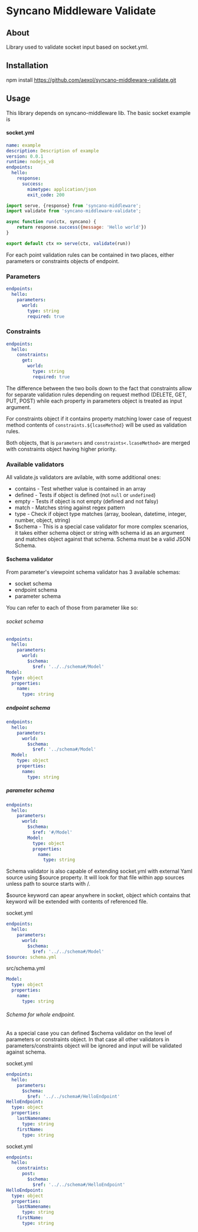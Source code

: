 # Syncano Middleware Validate

## About

Library used to validate socket input based on socket.yml.

## Installation
npm install https://github.com/aexol/syncano-middleware-validate.git

## Usage

This library depends on syncano-middleware lib. The basic socket example is

#### socket.yml

```yaml
name: example
description: Description of example
version: 0.0.1
runtime: nodejs_v8
endpoints:
  hello:
    response:
      success:
        mimetype: application/json
        exit_code: 200
```

```javascript
import serve, {response} from 'syncano-middleware';
import validate from 'syncano-middleware-validate';

async function run(ctx, syncano) {
    return response.success({message: 'Hello world'})
}

export default ctx => serve(ctx, validate(run))
```

For each point validation rules can be contained in two places, either parameters or constraints objects of endpoint.


### Parameters
```yaml
endpoints:
  hello:
    parameters:
      world:
        type: string
        required: true
```

### Constraints
```yaml
endpoints:
  hello:
    constraints:
      get:
        world:
          type: string
          required: true
```

The difference between the two boils down to the fact that constraints allow
for separate validation rules depending on request method (DELETE, GET, PUT, POST) while each property in parameters object is treated as input argument.

For constraints object if it contains property matching lower case of request method contents of `constraints.${lcaseMethod}` will be used as validation rules.

Both objects, that is `parameters` and `constraints<.lcaseMethod>` are merged with constraints object having higher priority.

### Available validators

All validate.js validators are avilable, with some additional ones:
* contains - Test whether value is contained in an array
* defined - Tests if object is defined (not `null` or `undefined`)
* empty - Tests if object is not empty (defined and not falsy)
* match - Matches string against regex pattern
* type - Check if object type matches (array, boolean, datetime, integer, number, object, string)
* $schema - This is a special case validator for more complex scenarios, it takes either schema object or string with schema id as an argument and matches object against that schema. Schema must be a valid JSON Schema.

#### $schema validator

From parameter's viewpoint schema validator has 3 available schemas:
* socket schema
* endpoint schema
* parameter schema

You can refer to each of those from parameter like so:

###### socket schema
```yaml
endpoints:
  hello:
    parameters:
      world:
        $schema:
          $ref: '../../schema#/Model'
Model:
  type: object
  properties:
    name:
      type: string
```

##### endpoint schema
```yaml
endpoints:
  hello:
    parameters:
      world:
        $schema:
          $ref: '../schema#/Model'
  Model:
    type: object
    properties:
      name:
        type: string
```

##### parameter schema
```yaml
endpoints:
  hello:
    parameters:
      world:
        $schema:
          $ref: '#/Model'
        Model:
          type: object
          properties:
            name:
              type: string
```

Schema validator is also capable of extending socket.yml with external Yaml source using $source property. It will look for that file within app sources unless path to source starts with /.

$source keyword can apear anywhere in socket, object which contains that keyword will be extended with contents of referenced file.

socket.yml
```yaml
endpoints:
  hello:
    parameters:
      world:
        $schema:
          $ref: '../../schema#/Model'
$source: schema.yml
```

src/schema.yml
```yaml
Model:
  type: object
  properties:
    name:
      type: string
```

###### Schema for whole endpoint.

As a special case you can defined $schema validator on the level of parameters or constraints object. In that case all other validators in parameters/constraints object will be ignored and input will be validated against schema.

socket.yml
```yaml
endpoints:
  hello:
    parameters:
      $schema:
        $ref: '../../schema#/HelloEndpoint'
HelloEndpoint:
  type: object
  properties:
    lastNamename:
      type: string
    firstName:
      type: string
```

socket.yml
```yaml
endpoints:
  hello:
    constraints:
      post:
        $schema:
          $ref: '../../schema#/HelloEndpoint'
HelloEndpoint:
  type: object
  properties:
    lastNamename:
      type: string
    firstName:
      type: string
```